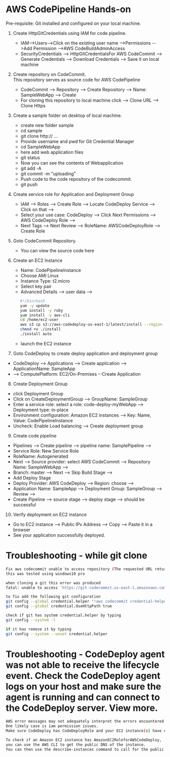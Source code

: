 # AWS CodePipeline Hands-on
Pre-requisite: Git installed and configured on your local machine.<br>
1. Create HttpGitCredentials using IAM for code pipeline.<br>
   - IAM-->Users-->Click on the existing user name -->Permissions -->Add Permission -->AWS CodeBuildAdminAccess<br>
   - SecurityCredentials --> HttpGitCredentialsFor AWS CodeCommit --> Generate Credentials --> Download Credentials --> Save it on local machine <br>

2. Create repository on CodeCommit.<br>
   This repository serves as source code for AWS CodePipeline <br>
   - CodeCommit --> Repository --> Create Repository --> Name: SampleWebApp --> Create <br>
   - For cloning this repository to local machine click --> Clone URL --> Clone Https<br>

3. Create a sample folder on desktop of local machine.<br>
   - create new folder sample<br>
   - cd sample <br>
   - git clone http:// ...<br>
   - Provide username and pwd for Git Credential Manager <br>
   - cd SampleWebApp<br>
   - here add web application files<br>
   - git status<br>
   - Now you can see the contents of Webapplication<br>
   - git add -A<br>
   - git commit -m "uploading"<br>
   - Push code to the code repository of the codecommit.<br>
   - git push <br>

4. Create service role for Application and Deployment Group<br>
   - IAM --> Roles --> Create Role --> Locate CodeDeploy Service --> Click on that --><br>
   - Select your use case: CodeDeploy --> Click Next Permissions --> AWS CodeDeploy Role --> <br>
   - Next Tags --> Next Review --> RoleName: AWSCodeDeployRole --> Create Role<br>

5. Goto CodeCommit Repository.<br>
   - You can view the source code here<br>

6. Create an EC2 Instance <br>
    - Name: CodePipelineInstance<br>
    - Choose AMI Linux<br>
    - Instance Type: t2.micro
    - Select key pair
    - Advanced Details --> user data -->
   ```sh
      #!/bin/bash
      yum -y update
      yum install -y ruby
      yum install -y aws-cli
      cd /home/ec2-user
      aws s3 cp s3://aws-codedeploy-us-east-1/latest/install --region us-east-1
      chmod +x ./install
      ./install auto
   ```
     - launch the EC2 instance<br>

7. Goto CodeDeploy to create deploy application and deployment group<br>
  - CodeDeploy --> Applications --> Create application --> ApplicationName: SampleApp <br>
  - --> ComputePlatform: EC2/On-Premises --Create Application<br>

8. Create Deployment Group<br>
  - click Deployment Group<br>
  - Click on CreateDeploymentGroup --> GroupName: SampleGroup <br>
  - Enter a service role: select a role: code-deploy-myWebApp --> Deployment type: in-place <br>
  - Environment configuration: Amazon EC2 instances --> Key: Name, Value: CodePipelineInstance<br>
  - Uncheck: Enable Load balancing --> Create deployment group <br>

9. Create code pipeline<br>
  - Pipelines --> Create pipeline --> pipeline name: SamplePipeline --><br>
  - Service Role: New Service Role<br>
  - RoleName: Autogenerated<br>
  - Next --> Source provider: select AWS CodeCommit --> Repository Name: SampleWebApp --><br>
  - Branch: master --> Next --> Skip Build Stage --> <br>
  - Add Deploy Stage<br>
  - Deploy Provider: AWS CodeDeploy --> Region: choose --> <br>
  - Application Name: SampleApp --> Deployment Group: SampleGroup --> Review --><br>
  - Create Pipeline --> source stage --> deploy stage --> should be successful<br>

10. Verify deployment on EC2 instance<br>
  - Go to EC2 instance --> Public IPv Address --> Copy --> Paste it in a browser <br>
  - See your application successfully deployed.


# Troubleshooting - while git clone
```sh
Fix aws codecommit unable to access repository (The requested URL returned error: 403) in windows
this was tested using windows10 pro

when cloning a git this error was produced
fatal: unable to access 'https://git-codecommit.us-east-1.amazonaws.com/v1/repos/RepositoryName': The requested URL returned error: 403

to fix add the following git configuration
git config --global credential.helper "!aws codecommit credential-helper $@"
git config --global credential.UseHttpPath true

check if git has system credential.helper by typing 
git config --system -l

if it has remove it by typing
git config --system --unset credential.helper
```

# Troubleshooting - CodeDeploy agent was not able to receive the lifecycle event. Check the CodeDeploy agent logs on your host and make sure the agent is running and can connect to the CodeDeploy server. View more.
```sh
AWS error messages may not adequately interpret the errors encountered.
One likely case is iam permission issues.
Make sure CodeDeploy has CodeDeployRole and your EC2 instance(s) have AmazonEC2RoleforAWSCodeDeploy.
```

```sh
To check if an Amazon EC2 instance has AmazonEC2RoleforAWSCodeDeploy,
you can use the AWS CLI to get the public DNS of the instance.
You can then use the describe-instances command to call for the public DNS.
```

